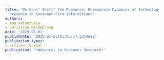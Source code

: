 ```yaml
---
title: 'We Can\" Feel\" the Presence: Persuasion Dynamics of Technology-Mediated Social
  Presence in Consumer-Firm Interactions'
authors:
- Ana Valenzuela
- Christian Hildebrand
date: '2019-01-01'
publishDate: '2025-01-25T01:03:17.335468Z'
publication_types:
- article-journal
publication: '*Advances in Consumer Research*'
---
```

